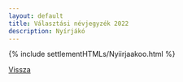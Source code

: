 ```yaml
---
layout: default
title: Választási névjegyzék 2022
description: Nyírjákó
---
```


{% include settlementHTMLs/Nyiirjaakoo.html %}

[Vissza](../)